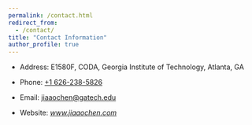```yaml
---
permalink: /contact.html
redirect_from: 
  - /contact/
title: "Contact Information"
author_profile: true
---
```


* Address: E1580F, CODA, Georgia Institute of Technology, Atlanta, GA

* Phone: [+1 626-238-5826](tel://6262385826)

* Email: [jiaaochen@gatech.edu](mailto:jiaaochen@gatech.edu)

* Website: _www.jiaaochen.com_
